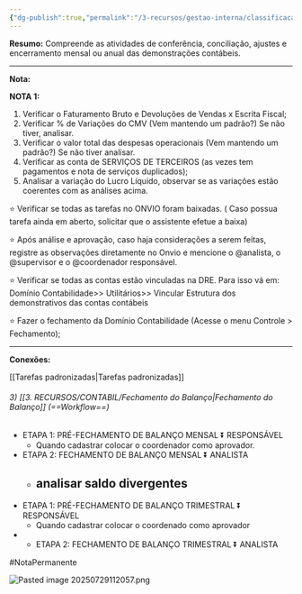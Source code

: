 ```yaml
---
{"dg-publish":true,"permalink":"/3-recursos/gestao-interna/classificacao-das-tarefas/pre-fechamento-e-fechamento-contabil/","dgPassFrontmatter":true,"created":"2025-06-05T22:43:33.090-03:00","updated":"2025-07-29T11:20:59.116-03:00"}
---
```



**Resumo:** 
Compreende as atividades de conferência, conciliação, ajustes e encerramento mensal ou anual das demonstrações contábeis.

---

**Nota:**


**NOTA 1:**

1) Verificar o Faturamento Bruto e Devoluções de Vendas x Escrita Fiscal;
2) Verificar % de Variações do CMV  (Vem mantendo um padrão?) Se não tiver, analisar.
3) Verificar o valor total das despesas operacionais  (Vem mantendo um padrão?) Se não tiver analisar.
4) Verificar as conta de SERVIÇOS DE TERCEIROS (as vezes tem pagamentos e nota de serviços duplicados);
5) Analisar a variação do Lucro Líquido, observar se as variações estão coerentes com as análises acima.

⭐ Verificar se todas as tarefas no ONVIO foram baixadas. ( Caso possua tarefa ainda em aberto, solicitar que o assistente efetue a baixa)

⭐ Após análise e aprovação, caso haja considerações a serem feitas, registre as observações diretamente no Onvio e mencione o @analista, o @supervisor e o @coordenador responsável.

⭐ Verificar se todas as contas estão vinculadas na DRE.  Para isso vá em:  Domínio Contabilidade>> Utilitários>> Vincular Estrutura dos demonstrativos das contas contábeis

⭐ Fazer o fechamento da Domínio Contabilidade (Acesse o menu Controle > Fechamento);



---

**Conexões:**

[[Tarefas padronizadas\|Tarefas padronizadas]]

###### 3) [[3. RECURSOS/CONTABIL/Fechamento do Balanço\|Fechamento do Balanço]]  (==Workflow==)

- ETAPA 1: PRÉ-FECHAMENTO DE BALANÇO MENSAL ⏬ RESPONSÁVEL
  - Quando cadastrar colocar  o coordenador como aprovador.
- ETAPA 2: FECHAMENTO DE BALANÇO MENSAL ⏬ ANALISTA
  - analisar saldo divergentes
    -
- ETAPA 1: PRÉ-FECHAMENTO DE BALANÇO TRIMESTRAL  ⏬ RESPONSÁVEL
  - Quando cadastrar colocar o coordenado como aprovador
- - ETAPA 2: FECHAMENTO DE BALANÇO TRIMESTRAL ⏬ ANALISTA





#NotaPermanente 



![Pasted image 20250729112057.png](/img/user/4.%20ARQUIVOS/Pasted%20image%2020250729112057.png)
